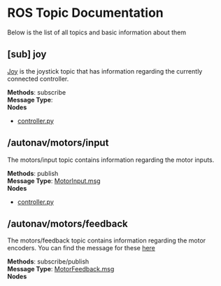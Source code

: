 # ROS Topic Documentation

Below is the list of all topics and basic information about them
## [sub] joy

[Joy](http://wiki.ros.org/joy) is the joystick topic that has information regarding the currently connected controller.

**Methods**: subscribe  
**Message Type**:  
**Nodes**
 + [controller.py](autonav_ws/src/autonav_remote/src/controller.py)

## /autonav/motors/input

The motors/input topic contains information regarding the motor inputs.

**Methods**: publish  
**Message Type**: [MotorInput.msg](autonav_ws/src/autonav_msgs/msg/MotorInput.msg)  
**Nodes**
 + [controller.py](autonav_ws/src/autonav_remote/src/controller.py)

## /autonav/motors/feedback

The motors/feedback topic contains information regarding the motor encoders. You can find the message for these [here](autonav_ws/src/autonav_msgs/msg/MotorFeedback.msg)

**Methods**: subscribe/publish  
**Message Type**: [MotorFeedback.msg](autonav_ws/src/autonav_msgs/msg/MotorInput.msg)  
**Nodes**